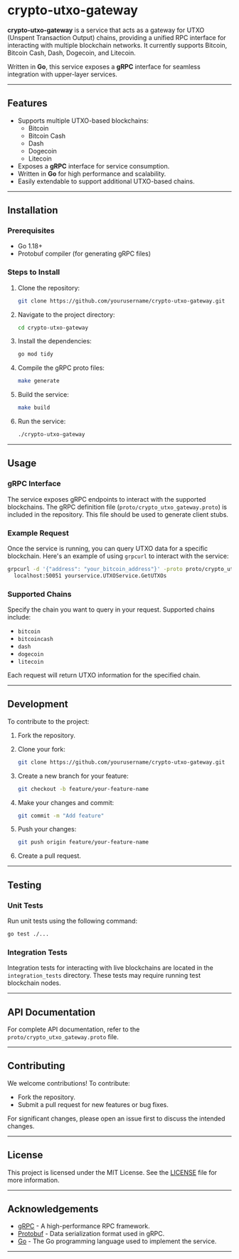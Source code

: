# **crypto-utxo-gateway**

**crypto-utxo-gateway** is a service that acts as a gateway for UTXO (Unspent Transaction Output) chains, providing a unified RPC interface for interacting with multiple blockchain networks. It currently supports Bitcoin, Bitcoin Cash, Dash, Dogecoin, and Litecoin.

Written in **Go**, this service exposes a **gRPC** interface for seamless integration with upper-layer services.

---

## **Features**

- Supports multiple UTXO-based blockchains:
    - Bitcoin
    - Bitcoin Cash
    - Dash
    - Dogecoin
    - Litecoin
- Exposes a **gRPC** interface for service consumption.
- Written in **Go** for high performance and scalability.
- Easily extendable to support additional UTXO-based chains.

---

## **Installation**

### **Prerequisites**

- Go 1.18+
- Protobuf compiler (for generating gRPC files)

### **Steps to Install**

1. Clone the repository:

   ```bash
   git clone https://github.com/yourusername/crypto-utxo-gateway.git
   ```

2. Navigate to the project directory:

   ```bash
   cd crypto-utxo-gateway
   ```

3. Install the dependencies:

   ```bash
   go mod tidy
   ```

4. Compile the gRPC proto files:

   ```bash
   make generate
   ```

5. Build the service:

   ```bash
   make build
   ```

6. Run the service:

   ```bash
   ./crypto-utxo-gateway
   ```

---

## **Usage**

### **gRPC Interface**

The service exposes gRPC endpoints to interact with the supported blockchains. The gRPC definition file (`proto/crypto_utxo_gateway.proto`) is included in the repository. This file should be used to generate client stubs.

### **Example Request**

Once the service is running, you can query UTXO data for a specific blockchain. Here's an example of using `grpcurl` to interact with the service:

```bash
grpcurl -d '{"address": "your_bitcoin_address"}' -proto proto/crypto_utxo_gateway.proto \
  localhost:50051 yourservice.UTXOService.GetUTXOs
```

### **Supported Chains**

Specify the chain you want to query in your request. Supported chains include:

- `bitcoin`
- `bitcoincash`
- `dash`
- `dogecoin`
- `litecoin`

Each request will return UTXO information for the specified chain.

---

## **Development**

To contribute to the project:

1. Fork the repository.
2. Clone your fork:

   ```bash
   git clone https://github.com/yourusername/crypto-utxo-gateway.git
   ```

3. Create a new branch for your feature:

   ```bash
   git checkout -b feature/your-feature-name
   ```

4. Make your changes and commit:

   ```bash
   git commit -m "Add feature"
   ```

5. Push your changes:

   ```bash
   git push origin feature/your-feature-name
   ```

6. Create a pull request.

---

## **Testing**

### **Unit Tests**

Run unit tests using the following command:

```bash
go test ./...
```

### **Integration Tests**

Integration tests for interacting with live blockchains are located in the `integration_tests` directory. These tests may require running test blockchain nodes.

---

## **API Documentation**

For complete API documentation, refer to the `proto/crypto_utxo_gateway.proto` file.

---

## **Contributing**

We welcome contributions! To contribute:

- Fork the repository.
- Submit a pull request for new features or bug fixes.

For significant changes, please open an issue first to discuss the intended changes.

---

## **License**

This project is licensed under the MIT License. See the [LICENSE](LICENSE) file for more information.

---

## **Acknowledgements**

- [gRPC](https://grpc.io/) - A high-performance RPC framework.
- [Protobuf](https://developers.google.com/protocol-buffers) - Data serialization format used in gRPC.
- [Go](https://golang.org/) - The Go programming language used to implement the service.

---
